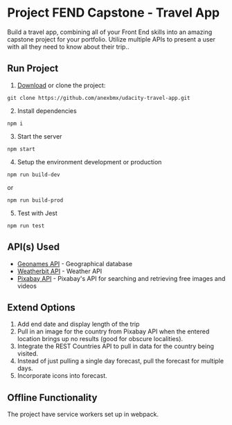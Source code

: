 # Project FEND Capstone - Travel App

Build a travel app, combining all of your Front End skills into an amazing capstone project for your portfolio. Utilize multiple APIs to present a user with all they need to know about their trip..

## Run Project

1. [Download](https://github.com/anexbmx/udacity-travel-app/archive/master.zip) or clone the project:
```
git clone https://github.com/anexbmx/udacity-travel-app.git 
```
2. Install dependencies
```
npm i
```
3. Start the server
```
npm start
```
4. Setup the environment development or production
```
npm run build-dev
```
or 
```
npm run build-prod
```
5. Test with Jest
```
npm run test
```

## API(s) Used

* [Geonames API](http://www.geonames.org/export/web-services.html) - Geographical database
* [Weatherbit API](https://www.weatherbit.io/api) - Weather API 
* [Pixabay API](https://pixabay.com/api/docs/) - Pixabay's API for searching and retrieving free images and videos


## Extend Options

1. Add end date and display length of the trip
2. Pull in an image for the country from Pixabay API when the entered location brings up no results (good for obscure localities).
3. Integrate the REST Countries API to pull in data for the country being visited.
4. Instead of just pulling a single day forecast, pull the forecast for multiple days.
5. Incorporate icons into forecast.


## Offline Functionality
The project have service workers set up in webpack.

